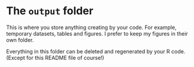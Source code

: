 # The `output` folder

This is where you store anything creating by your code. For example, temporary datasets, tables and figures. I prefer to keep my figures in their own folder. 

Everything in this folder can be deleted and regenerated by your R code. (Except for this README file of course!)